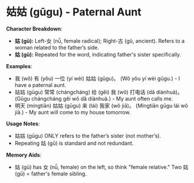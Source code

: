# **姑姑 (gūgu) - Paternal Aunt**

**Character Breakdown**:  
- **姑 (gū):** Left-女 (nǚ, female radical); Right-古 (gǔ, ancient). Refers to a woman related to the father’s side.  
- **姑 (gū):** Repeated for the word, indicating father's sister specifically.

**Examples**:  
- 我 (wǒ) 有 (yǒu) 一位 (yí wèi) 姑姑 (gūgu)。 (Wǒ yǒu yí wèi gūgu.) - I have a paternal aunt.  
- 姑姑 (gūgu) 常常 (chángcháng) 给 (gěi) 我 (wǒ) 打电话 (dǎ diànhuà)。 (Gūgu chángcháng gěi wǒ dǎ diànhuà.) - My aunt often calls me.  
- 明天 (míngtiān) 姑姑 (gūgu) 来 (lái) 我家 (wǒ jiā)。 (Míngtiān gūgu lái wǒ jiā.) - My aunt will come to my house tomorrow.

**Usage Notes**:  
- 姑姑 (gūgu) ONLY refers to the father’s sister (not mother’s).  
- Repeating 姑 (gū) is standard and not redundant.

**Memory Aids**:  
- 姑 (gū) has 女 (nǚ, female) on the left, so think "female relative." Two 姑 (gū) = father's female sibling.